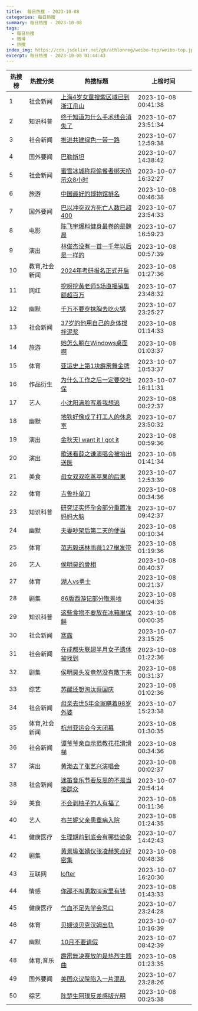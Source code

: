 ```yaml
---
title:  每日热搜 - 2023-10-08
categories: 每日热搜
summary: 每日热搜 - 2023-10-08
tags:
  - 每日热搜
  - 微博
  - 热搜
index_img: https://cdn.jsdelivr.net/gh/athlonreg/weibo-top/weibo-top.jpeg
excerpt: 每日热搜 - 2023-10-08 01:44:43
---
```


| 热搜榜 | 热搜分类 | 热搜标题 | 上榜时间 |
| --- | --- | --- | --- |
| 1 | 社会新闻 | [上海4岁女童搜索区域已到浙江舟山](https://s.weibo.com/weibo%3Fq%3D%2523%E4%B8%8A%E6%B5%B74%E5%B2%81%E5%A5%B3%E7%AB%A5%E6%90%9C%E7%B4%A2%E5%8C%BA%E5%9F%9F%E5%B7%B2%E5%88%B0%E6%B5%99%E6%B1%9F%E8%88%9F%E5%B1%B1%2523) | 2023-10-08 00:41:38 | 
| 2 | 知识科普 | [终于知道为什么手术线会消失了](https://s.weibo.com/weibo%3Fq%3D%2523%E7%BB%88%E4%BA%8E%E7%9F%A5%E9%81%93%E4%B8%BA%E4%BB%80%E4%B9%88%E6%89%8B%E6%9C%AF%E7%BA%BF%E4%BC%9A%E6%B6%88%E5%A4%B1%E4%BA%86%2523) | 2023-10-07 23:51:34 | 
| 3 | 社会新闻 | [推进共建绿色一带一路](https://s.weibo.com/weibo%3Fq%3D%2523%E6%8E%A8%E8%BF%9B%E5%85%B1%E5%BB%BA%E7%BB%BF%E8%89%B2%E4%B8%80%E5%B8%A6%E4%B8%80%E8%B7%AF%2523) | 2023-10-07 12:59:38 | 
| 4 | 国外要闻 | [巴勒斯坦](https://s.weibo.com/weibo%3Fq%3D%2523%E5%B7%B4%E5%8B%92%E6%96%AF%E5%9D%A6%2523) | 2023-10-07 14:38:42 | 
| 5 | 社会新闻 | [蜜雪冰城称将偷餐者绑天桥示众8小时](https://s.weibo.com/weibo%3Fq%3D%2523%E8%9C%9C%E9%9B%AA%E5%86%B0%E5%9F%8E%E7%A7%B0%E5%B0%86%E5%81%B7%E9%A4%90%E8%80%85%E7%BB%91%E5%A4%A9%E6%A1%A5%E7%A4%BA%E4%BC%978%E5%B0%8F%E6%97%B6%2523) | 2023-10-07 16:32:27 | 
| 6 | 旅游 | [中国最好的博物馆排名](https://s.weibo.com/weibo%3Fq%3D%2523%E4%B8%AD%E5%9B%BD%E6%9C%80%E5%A5%BD%E7%9A%84%E5%8D%9A%E7%89%A9%E9%A6%86%E6%8E%92%E5%90%8D%2523) | 2023-10-08 00:46:38 | 
| 7 | 国外要闻 | [巴以冲突双方死亡人数已超400](https://s.weibo.com/weibo%3Fq%3D%2523%E5%B7%B4%E4%BB%A5%E5%86%B2%E7%AA%81%E5%8F%8C%E6%96%B9%E6%AD%BB%E4%BA%A1%E4%BA%BA%E6%95%B0%E5%B7%B2%E8%B6%85400%2523) | 2023-10-07 23:54:33 | 
| 8 | 电影 | [陈飞宇爆料健身最卷的是魏晨](https://s.weibo.com/weibo%3Fq%3D%2523%E9%99%88%E9%A3%9E%E5%AE%87%E7%88%86%E6%96%99%E5%81%A5%E8%BA%AB%E6%9C%80%E5%8D%B7%E7%9A%84%E6%98%AF%E9%AD%8F%E6%99%A8%2523) | 2023-10-07 16:59:23 | 
| 9 | 演出 | [林俊杰没有一首一千年以后是一样的](https://s.weibo.com/weibo%3Fq%3D%2523%E6%9E%97%E4%BF%8A%E6%9D%B0%E6%B2%A1%E6%9C%89%E4%B8%80%E9%A6%96%E4%B8%80%E5%8D%83%E5%B9%B4%E4%BB%A5%E5%90%8E%E6%98%AF%E4%B8%80%E6%A0%B7%E7%9A%84%2523) | 2023-10-08 00:57:39 | 
| 10 | 教育,社会新闻 | [2024年考研报名正式开启](https://s.weibo.com/weibo%3Fq%3D%25232024%E5%B9%B4%E8%80%83%E7%A0%94%E6%8A%A5%E5%90%8D%E6%AD%A3%E5%BC%8F%E5%BC%80%E5%90%AF%2523) | 2023-10-08 01:27:36 | 
| 11 | 网红 | [挖呀挖黄老师5场直播销售额超百万](https://s.weibo.com/weibo%3Fq%3D%2523%E6%8C%96%E5%91%80%E6%8C%96%E9%BB%84%E8%80%81%E5%B8%885%E5%9C%BA%E7%9B%B4%E6%92%AD%E9%94%80%E5%94%AE%E9%A2%9D%E8%B6%85%E7%99%BE%E4%B8%87%2523) | 2023-10-07 23:48:32 | 
| 12 | 幽默 | [千万不要穿抹胸去吃火锅](https://s.weibo.com/weibo%3Fq%3D%2523%E5%8D%83%E4%B8%87%E4%B8%8D%E8%A6%81%E7%A9%BF%E6%8A%B9%E8%83%B8%E5%8E%BB%E5%90%83%E7%81%AB%E9%94%85%2523) | 2023-10-07 23:25:27 | 
| 13 | 社会新闻 | [37岁的他用自己的身体搅拌泥浆](https://s.weibo.com/weibo%3Fq%3D%252337%E5%B2%81%E7%9A%84%E4%BB%96%E7%94%A8%E8%87%AA%E5%B7%B1%E7%9A%84%E8%BA%AB%E4%BD%93%E6%90%85%E6%8B%8C%E6%B3%A5%E6%B5%86%2523) | 2023-10-08 01:14:33 | 
| 14 | 旅游 | [她怎么躺在Windows桌面啊](https://s.weibo.com/weibo%3Fq%3D%2523%E5%A5%B9%E6%80%8E%E4%B9%88%E8%BA%BA%E5%9C%A8Windows%E6%A1%8C%E9%9D%A2%E5%95%8A%2523) | 2023-10-08 01:03:37 | 
| 15 | 体育 | [亚运史上第1块霹雳舞金牌](https://s.weibo.com/weibo%3Fq%3D%2523%E4%BA%9A%E8%BF%90%E5%8F%B2%E4%B8%8A%E7%AC%AC1%E5%9D%97%E9%9C%B9%E9%9B%B3%E8%88%9E%E9%87%91%E7%89%8C%2523) | 2023-10-07 10:53:37 | 
| 16 | 作品衍生 | [为什么工作之后一定要交社保](https://s.weibo.com/weibo%3Fq%3D%2523%E4%B8%BA%E4%BB%80%E4%B9%88%E5%B7%A5%E4%BD%9C%E4%B9%8B%E5%90%8E%E4%B8%80%E5%AE%9A%E8%A6%81%E4%BA%A4%E7%A4%BE%E4%BF%9D%2523) | 2023-10-07 16:11:31 | 
| 17 | 艺人 | [小沈阳满脸写着我想逃](https://s.weibo.com/weibo%3Fq%3D%2523%E5%B0%8F%E6%B2%88%E9%98%B3%E6%BB%A1%E8%84%B8%E5%86%99%E7%9D%80%E6%88%91%E6%83%B3%E9%80%83%2523) | 2023-10-08 00:22:37 | 
| 18 | 幽默 | [地铁好像成了打工人的休息室](https://s.weibo.com/weibo%3Fq%3D%2523%E5%9C%B0%E9%93%81%E5%A5%BD%E5%83%8F%E6%88%90%E4%BA%86%E6%89%93%E5%B7%A5%E4%BA%BA%E7%9A%84%E4%BC%91%E6%81%AF%E5%AE%A4%2523) | 2023-10-07 23:50:32 | 
| 19 | 演出 | [金秋天I want it I got it](https://s.weibo.com/weibo%3Fq%3D%2523%E9%87%91%E7%A7%8B%E5%A4%A9I%20want%20it%20I%20got%20it%2523) | 2023-10-08 00:59:36 | 
| 20 | 演出 | [歌迷看薛之谦演唱会被抬出送医](https://s.weibo.com/weibo%3Fq%3D%2523%E6%AD%8C%E8%BF%B7%E7%9C%8B%E8%96%9B%E4%B9%8B%E8%B0%A6%E6%BC%94%E5%94%B1%E4%BC%9A%E8%A2%AB%E6%8A%AC%E5%87%BA%E9%80%81%E5%8C%BB%2523) | 2023-10-08 01:41:34 | 
| 21 | 美食 | [母女双双吃蒸苹果的后果](https://s.weibo.com/weibo%3Fq%3D%2523%E6%AF%8D%E5%A5%B3%E5%8F%8C%E5%8F%8C%E5%90%83%E8%92%B8%E8%8B%B9%E6%9E%9C%E7%9A%84%E5%90%8E%E6%9E%9C%2523) | 2023-10-07 12:53:39 | 
| 22 | 体育 | [吉鲁扑单刀](https://s.weibo.com/weibo%3Fq%3D%2523%E5%90%89%E9%B2%81%E6%89%91%E5%8D%95%E5%88%80%2523) | 2023-10-08 00:34:36 | 
| 23 | 知识科普 | [研究证实怀孕会部分重置准妈妈大脑](https://s.weibo.com/weibo%3Fq%3D%2523%E7%A0%94%E7%A9%B6%E8%AF%81%E5%AE%9E%E6%80%80%E5%AD%95%E4%BC%9A%E9%83%A8%E5%88%86%E9%87%8D%E7%BD%AE%E5%87%86%E5%A6%88%E5%A6%88%E5%A4%A7%E8%84%91%2523) | 2023-10-07 09:42:37 | 
| 24 | 幽默 | [夫妻吵架后第二天的便当](https://s.weibo.com/weibo%3Fq%3D%2523%E5%A4%AB%E5%A6%BB%E5%90%B5%E6%9E%B6%E5%90%8E%E7%AC%AC%E4%BA%8C%E5%A4%A9%E7%9A%84%E4%BE%BF%E5%BD%93%2523) | 2023-10-08 00:10:34 | 
| 25 | 体育 | [范志毅送林雨薇127根发带](https://s.weibo.com/weibo%3Fq%3D%2523%E8%8C%83%E5%BF%97%E6%AF%85%E9%80%81%E6%9E%97%E9%9B%A8%E8%96%87127%E6%A0%B9%E5%8F%91%E5%B8%A6%2523) | 2023-10-08 01:19:36 | 
| 26 | 艺人 | [侯明昊的骨相](https://s.weibo.com/weibo%3Fq%3D%2523%E4%BE%AF%E6%98%8E%E6%98%8A%E7%9A%84%E9%AA%A8%E7%9B%B8%2523) | 2023-10-08 00:40:37 | 
| 27 | 体育 | [湖人vs勇士](https://s.weibo.com/weibo%3Fq%3D%2523%E6%B9%96%E4%BA%BAvs%E5%8B%87%E5%A3%AB%2523) | 2023-10-08 00:21:37 | 
| 28 | 剧集 | [86版西游记部分取景地](https://s.weibo.com/weibo%3Fq%3D%252386%E7%89%88%E8%A5%BF%E6%B8%B8%E8%AE%B0%E9%83%A8%E5%88%86%E5%8F%96%E6%99%AF%E5%9C%B0%2523) | 2023-10-08 00:04:35 | 
| 29 | 知识科普 | [这些食物不要放在冰箱里保鲜](https://s.weibo.com/weibo%3Fq%3D%2523%E8%BF%99%E4%BA%9B%E9%A3%9F%E7%89%A9%E4%B8%8D%E8%A6%81%E6%94%BE%E5%9C%A8%E5%86%B0%E7%AE%B1%E9%87%8C%E4%BF%9D%E9%B2%9C%2523) | 2023-10-08 00:00:35 | 
| 30 | 社会新闻 | [寒露](https://s.weibo.com/weibo%3Fq%3D%2523%E5%AF%92%E9%9C%B2%2523) | 2023-10-07 23:15:25 | 
| 31 | 社会新闻 | [在成都失联超半月女子遗体被找到](https://s.weibo.com/weibo%3Fq%3D%2523%E5%9C%A8%E6%88%90%E9%83%BD%E5%A4%B1%E8%81%94%E8%B6%85%E5%8D%8A%E6%9C%88%E5%A5%B3%E5%AD%90%E9%81%97%E4%BD%93%E8%A2%AB%E6%89%BE%E5%88%B0%2523) | 2023-10-08 01:22:36 | 
| 32 | 剧集 | [侯明昊头发竟然没有散下来](https://s.weibo.com/weibo%3Fq%3D%2523%E4%BE%AF%E6%98%8E%E6%98%8A%E5%A4%B4%E5%8F%91%E7%AB%9F%E7%84%B6%E6%B2%A1%E6%9C%89%E6%95%A3%E4%B8%8B%E6%9D%A5%2523) | 2023-10-08 00:31:37 | 
| 33 | 综艺 | [苏醒还想淘汰蔡国庆](https://s.weibo.com/weibo%3Fq%3D%2523%E8%8B%8F%E9%86%92%E8%BF%98%E6%83%B3%E6%B7%98%E6%B1%B0%E8%94%A1%E5%9B%BD%E5%BA%86%2523) | 2023-10-08 01:02:36 | 
| 34 | 社会新闻 | [母亲去世5年全家瞒着98岁外婆](https://s.weibo.com/weibo%3Fq%3D%2523%E6%AF%8D%E4%BA%B2%E5%8E%BB%E4%B8%965%E5%B9%B4%E5%85%A8%E5%AE%B6%E7%9E%92%E7%9D%8098%E5%B2%81%E5%A4%96%E5%A9%86%2523) | 2023-10-07 15:23:38 | 
| 35 | 体育,社会新闻 | [杭州亚运会今天闭幕](https://s.weibo.com/weibo%3Fq%3D%2523%E6%9D%AD%E5%B7%9E%E4%BA%9A%E8%BF%90%E4%BC%9A%E4%BB%8A%E5%A4%A9%E9%97%AD%E5%B9%95%2523) | 2023-10-08 01:30:35 | 
| 36 | 社会新闻 | [谭爷爷亲自示范教花花滑滑梯](https://s.weibo.com/weibo%3Fq%3D%2523%E8%B0%AD%E7%88%B7%E7%88%B7%E4%BA%B2%E8%87%AA%E7%A4%BA%E8%8C%83%E6%95%99%E8%8A%B1%E8%8A%B1%E6%BB%91%E6%BB%91%E6%A2%AF%2523) | 2023-10-08 00:34:36 | 
| 37 | 演出 | [黄渤去了张艺兴演唱会](https://s.weibo.com/weibo%3Fq%3D%2523%E9%BB%84%E6%B8%A4%E5%8E%BB%E4%BA%86%E5%BC%A0%E8%89%BA%E5%85%B4%E6%BC%94%E5%94%B1%E4%BC%9A%2523) | 2023-10-08 00:02:37 | 
| 38 | 社会新闻 | [迷笛音乐节要反思的不是当地群众](https://s.weibo.com/weibo%3Fq%3D%2523%E8%BF%B7%E7%AC%9B%E9%9F%B3%E4%B9%90%E8%8A%82%E8%A6%81%E5%8F%8D%E6%80%9D%E7%9A%84%E4%B8%8D%E6%98%AF%E5%BD%93%E5%9C%B0%E7%BE%A4%E4%BC%97%2523) | 2023-10-07 20:54:14 | 
| 39 | 美食 | [不会剥柚子的人有福了](https://s.weibo.com/weibo%3Fq%3D%2523%E4%B8%8D%E4%BC%9A%E5%89%A5%E6%9F%9A%E5%AD%90%E7%9A%84%E4%BA%BA%E6%9C%89%E7%A6%8F%E4%BA%86%2523) | 2023-10-08 00:11:36 | 
| 40 | 艺人 | [布兰妮父亲患重病入院](https://s.weibo.com/weibo%3Fq%3D%2523%E5%B8%83%E5%85%B0%E5%A6%AE%E7%88%B6%E4%BA%B2%E6%82%A3%E9%87%8D%E7%97%85%E5%85%A5%E9%99%A2%2523) | 2023-10-08 01:24:35 | 
| 41 | 健康医疗 | [生理期前到底会有哪些迹象](https://s.weibo.com/weibo%3Fq%3D%2523%E7%94%9F%E7%90%86%E6%9C%9F%E5%89%8D%E5%88%B0%E5%BA%95%E4%BC%9A%E6%9C%89%E5%93%AA%E4%BA%9B%E8%BF%B9%E8%B1%A1%2523) | 2023-10-07 14:42:43 | 
| 42 | 剧集 | [黄景瑜张婧仪张凌赫笑点好密集](https://s.weibo.com/weibo%3Fq%3D%2523%E9%BB%84%E6%99%AF%E7%91%9C%E5%BC%A0%E5%A9%A7%E4%BB%AA%E5%BC%A0%E5%87%8C%E8%B5%AB%E7%AC%91%E7%82%B9%E5%A5%BD%E5%AF%86%E9%9B%86%2523) | 2023-10-08 00:48:38 | 
| 43 | 互联网 | [lofter](https://s.weibo.com/weibo%3Fq%3D%2523lofter%2523) | 2023-10-07 16:20:30 | 
| 44 | 情感 | [你那不叫勇敢叫家里有钱](https://s.weibo.com/weibo%3Fq%3D%2523%E4%BD%A0%E9%82%A3%E4%B8%8D%E5%8F%AB%E5%8B%87%E6%95%A2%E5%8F%AB%E5%AE%B6%E9%87%8C%E6%9C%89%E9%92%B1%2523) | 2023-10-08 01:43:33 | 
| 45 | 健康医疗 | [气血不足先学会忌口](https://s.weibo.com/weibo%3Fq%3D%2523%E6%B0%94%E8%A1%80%E4%B8%8D%E8%B6%B3%E5%85%88%E5%AD%A6%E4%BC%9A%E5%BF%8C%E5%8F%A3%2523) | 2023-10-07 23:24:28 | 
| 46 | 体育 | [贝嫂谈贝克汉姆出轨](https://s.weibo.com/weibo%3Fq%3D%2523%E8%B4%9D%E5%AB%82%E8%B0%88%E8%B4%9D%E5%85%8B%E6%B1%89%E5%A7%86%E5%87%BA%E8%BD%A8%2523) | 2023-10-07 10:16:39 | 
| 47 | 幽默 | [10月不要请假](https://s.weibo.com/weibo%3Fq%3D%252310%E6%9C%88%E4%B8%8D%E8%A6%81%E8%AF%B7%E5%81%87%2523) | 2023-10-07 08:42:39 | 
| 48 | 体育,音乐 | [霹雳舞决赛放的是热烈主题曲](https://s.weibo.com/weibo%3Fq%3D%2523%E9%9C%B9%E9%9B%B3%E8%88%9E%E5%86%B3%E8%B5%9B%E6%94%BE%E7%9A%84%E6%98%AF%E7%83%AD%E7%83%88%E4%B8%BB%E9%A2%98%E6%9B%B2%2523) | 2023-10-08 01:23:35 | 
| 49 | 国外要闻 | [美国众议院陷入一片混乱](https://s.weibo.com/weibo%3Fq%3D%2523%E7%BE%8E%E5%9B%BD%E4%BC%97%E8%AE%AE%E9%99%A2%E9%99%B7%E5%85%A5%E4%B8%80%E7%89%87%E6%B7%B7%E4%B9%B1%2523) | 2023-10-07 23:28:26 | 
| 50 | 综艺 | [陈楚生阿璞反差感版光明](https://s.weibo.com/weibo%3Fq%3D%2523%E9%99%88%E6%A5%9A%E7%94%9F%E9%98%BF%E7%92%9E%E5%8F%8D%E5%B7%AE%E6%84%9F%E7%89%88%E5%85%89%E6%98%8E%2523) | 2023-10-08 00:25:38 | 
